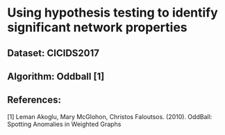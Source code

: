 # Using hypothesis testing to identify significant network properties

## Dataset: CICIDS2017

## Algorithm: Oddball [1]

## References:
[1] Leman Akoglu, Mary McGlohon, Christos Faloutsos. (2010). OddBall: Spotting Anomalies in Weighted Graphs